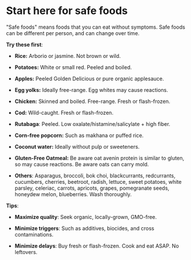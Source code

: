 [//]: # (source: jph)
[//]: # (tags: starters)

# Start here for safe foods

"Safe foods" means foods that you can eat without symptoms. 
Safe foods can be different per person, and can change over time.

**Try these first**:

* **Rice:** Arborio or jasmine. Not brown or wild.

* **Potatoes:** White or small red. Peeled and boiled.

* **Apples:** Peeled Golden Delicious or pure organic applesauce.

* **Egg yolks:** Ideally free-range. Egg whites may cause reactions.

* **Chicken:** Skinned and boiled. Free-range. Fresh or flash-frozen.

* **Cod:** Wild-caught. Fresh or flash-frozen.

* **Rutabaga**: Peeled. Low oxalate/histamine/salicylate + high fiber.

* **Corn-free popcorn:** Such as makhana or puffed rice.

* **Coconut water:** Ideally without pulp or sweeteners.

* **Gluten-Free Oatmeal:** Be aware oat avenin protein is similar to gluten, so may cause reactions. Be aware oats can carry mold.

* **Others**: Asparagus, broccoli, bok choi, blackcurrants, redcurrants, cucumbers, cherries, beetroot, radish, lettuce, sweet potatoes, white parsley, celeriac, carrots, apricots, grapes, pomegranate seeds, honeydew melon, blueberries. Wash thoroughly.

**Tips**:

* **Maximize quality**: Seek organic, locally-grown, GMO-free.

* **Minimize triggers**: Such as additives, biocides, and cross contaminations.

* **Minimize delays**: Buy fresh or flash-frozen. Cook and eat ASAP. No leftovers.
